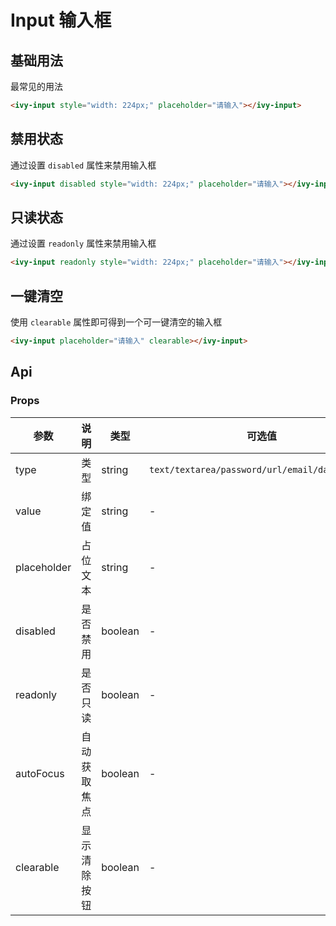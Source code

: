 # Input 输入框

## 基础用法

最常见的用法

<ivy-input id="input1" style="width: 224px;" placeholder="请输入"></ivy-input>

```html
<ivy-input style="width: 224px;" placeholder="请输入"></ivy-input>
```

## 禁用状态

通过设置 `disabled` 属性来禁用输入框

<ivy-input disabled style="width: 224px;" placeholder="请输入"></ivy-input>

```html
<ivy-input disabled style="width: 224px;" placeholder="请输入"></ivy-input>
```

## 只读状态

通过设置 `readonly` 属性来禁用输入框

<ivy-input readonly style="width: 224px;" placeholder="请输入"></ivy-input>

```html
<ivy-input readonly style="width: 224px;" placeholder="请输入"></ivy-input>
```

## 一键清空

使用 `clearable` 属性即可得到一个可一键清空的输入框

<ivy-input  placeholder="请输入" clearable></ivy-input>

```html
<ivy-input placeholder="请输入" clearable></ivy-input>
```

<!-- 增加注释，否则页面显示不完整 -->

## Api

### Props

| 参数        | 说明         | 类型    | 可选值                                         | 默认值 |
| ----------- | ------------ | ------- | ---------------------------------------------- | ------ |
| type        | 类型         | string  | `text/textarea/password/url/email/date/number` | `text` |
| value       | 绑定值       | string  | -                                              | -      |
| placeholder | 占位文本     | string  | -                                              | -      |
| disabled    | 是否禁用     | boolean | -                                              | false  |
| readonly    | 是否只读     | boolean | -                                              | false  |
| autoFocus   | 自动获取焦点 | boolean | -                                              | false  |
| clearable   | 显示清除按钮 | boolean | -                                              | false  |
